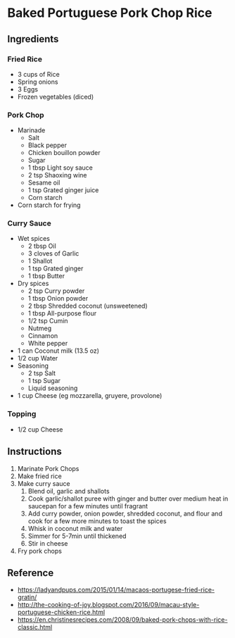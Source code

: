 # Baked Portuguese Pork Chop Rice

## Ingredients

### Fried Rice

- 3 cups of Rice
- Spring onions
- 3 Eggs
- Frozen vegetables (diced)

### Pork Chop

- Marinade
  - Salt
  - Black pepper
  - Chicken bouillon powder
  - Sugar
  - 1 tbsp Light soy sauce
  - 2 tsp Shaoxing wine
  - Sesame oil
  - 1 tsp Grated ginger juice
  - Corn starch
- Corn starch for frying

### Curry Sauce

- Wet spices
  - 2 tbsp Oil
  - 3 cloves of Garlic
  - 1 Shallot
  - 1 tsp Grated ginger
  - 1 tbsp Butter
- Dry spices
  - 2 tsp Curry powder
  - 1 tbsp Onion powder
  - 2 tbsp Shredded coconut (unsweetened)
  - 1 tbsp All-purpose flour
  - 1/2 tsp Cumin
  - Nutmeg
  - Cinnamon
  - White pepper
- 1 can Coconut milk (13.5 oz)
- 1/2 cup Water
- Seasoning
  - 2 tsp Salt
  - 1 tsp Sugar
  - Liquid seasoning
- 1 cup Cheese (eg mozzarella, gruyere, provolone)

### Topping

- 1/2 cup Cheese

## Instructions

1. Marinate Pork Chops
2. Make fried rice
3. Make curry sauce
   1. Blend oil, garlic and shallots
   2. Cook garlic/shallot puree with ginger and butter over medium heat in saucepan for a few minutes until fragrant
   3. Add curry powder, onion powder, shredded coconut, and flour and cook for a few more minutes to toast the spices
   4. Whisk in coconut milk and water
   5. Simmer for 5-7min until thickened
   6. Stir in cheese
4. Fry pork chops

## Reference

- https://ladyandpups.com/2015/01/14/macaos-portugese-fried-rice-gratin/
- http://the-cooking-of-joy.blogspot.com/2016/09/macau-style-portuguese-chicken-rice.html
- https://en.christinesrecipes.com/2008/09/baked-pork-chops-with-rice-classic.html
